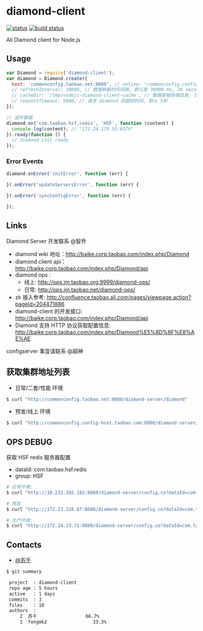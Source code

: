 # diamond-client

[![status](http://toast.corp.taobao.com/task/state/id/3816)](http://toast.corp.taobao.com/task/view/id/3816)
[![build status](http://gitlab-ci.alibaba-inc.com/projects/24/status.png?ref=master)](http://gitlab-ci.alibaba-inc.com/projects/24?ref=master)

Ali Diamond client for Node.js

## Usage

```js
var Diamond = require('diamond-client');
var diamond = Diamond.create({
  host: 'commonconfig.taobao.net:8080', // online: "commonconfig.config-host.taobao.com:8080"
  // refreshInterval: 30000, // 数据刷新时间间隔, 默认是 30000 ms, 30 seconds
  // cacheDir: '/tmp/nodejs-diamond-client-cache', // 数据容错存储目录, 当 server 不可用的时候, 自动加载上次缓存的结果
  // requestTimeout: 5000, // 请求 diamond 的超时时间, 默认 5秒
});

// 监听数据
diamond.on('com.taobao.hsf.redis', 'HSF', function (content) {
  console.log(content); // "172.24.179.55:6379"
}).ready(function () {
  // diamond init ready
});
```

### Error Events

```js
diamond.onError('initError', function (err) {

}).onError('updateServersError', function (err) {

}).onError('syncConfigError', function (err) {

});
```

## Links

Diamond Server 开发联系 @智乔

* diamond wiki 地址：http://baike.corp.taobao.com/index.php/Diamond
* diamond client api：http://baike.corp.taobao.com/index.php/Diamond/api
* diamond ops :
    * 线上: http://ops.jm.taobao.org:9999/diamond-ops/
    * 日常: http://ops.jm.taobao.net/diamond-ops/
* zk 接入参考: http://confluence.taobao.ali.com/pages/viewpage.action?pageId=204471886
* diamond-client 的开发接口: http://baike.corp.taobao.com/index.php/Diamond/api
* Diamond 支持 HTTP 协议获取配置信息: http://baike.corp.taobao.com/index.php/Diamond%E5%8D%8F%E8%AE%AE

configserver 事宜请联系 @超神

## 获取集群地址列表

* 日常/二套/性能 环境

```bash
$ curl "http://commonconfig.taobao.net:8080/diamond-server/diamond"
```

* 预发/线上 环境

```bash
$ curl "http://commonconfig.config-host.taobao.com:8080/diamond-server/diamond"
```

## OPS DEBUG

获取 HSF redis 服务器配置

* dataId: com.taobao.hsf.redis
* group: HSF

```bash
# 日常环境:
$ curl "http://10.232.102.182:8080/diamond-server/config.co?dataId=com.taobao.hsf.redis&group=HSF"

# 预发
$ curl "http://172.23.228.87:8080/diamond-server/config.co?dataId=com.taobao.hsf.redis&group=HSF"

# 生产环境:
$ curl "http://172.24.23.71:8080/diamond-server/config.co?dataId=com.taobao.hsf.redis&group=HSF"
```

## Contacts

* [@苏千](http://work.alibaba-inc.com/work/u/43624)

```bash
$ git summary

 project  : diamond-client
 repo age : 5 hours
 active   : 1 days
 commits  : 3
 files    : 10
 authors  :
     2  苏千                  66.7%
     1  fengmk2                 33.3%
```
